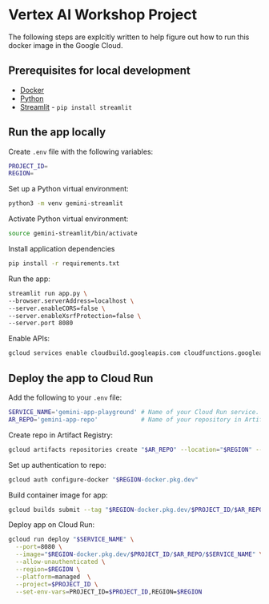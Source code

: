 # Vertex AI Workshop Project

The following steps are explcitly written to help figure out how to run this docker image in the Google Cloud.

## Prerequisites for local development

- [Docker](https://docs.docker.com/desktop/)
- [Python](https://www.python.org/downloads/)
- [Streamlit](https://streamlit.io/) - `pip install streamlit`

## Run the app locally

Create `.env` file with the following variables:
```bash
PROJECT_ID=
REGION=
```

Set up a Python virtual environment:
```bash
python3 -m venv gemini-streamlit
```

Activate Python virtual environment:
```bash
source gemini-streamlit/bin/activate
```

Install application dependencies
```bash
pip install -r requirements.txt
```

Run the app:
```bash
streamlit run app.py \
--browser.serverAddress=localhost \
--server.enableCORS=false \
--server.enableXsrfProtection=false \
--server.port 8080
```

Enable APIs:
```bash
gcloud services enable cloudbuild.googleapis.com cloudfunctions.googleapis.com run.googleapis.com logging.googleapis.com storage-component.googleapis.com aiplatform.googleapis.com
```

## Deploy the app to Cloud Run

Add the following to your `.env` file:
```bash
SERVICE_NAME='gemini-app-playground' # Name of your Cloud Run service.
AR_REPO='gemini-app-repo'            # Name of your repository in Artifact Registry that stores your application container image.
```

Create repo in Artifact Registry:
```bash
gcloud artifacts repositories create "$AR_REPO" --location="$REGION" --repository-format=Docker
```

Set up authentication to repo:
```bash
gcloud auth configure-docker "$REGION-docker.pkg.dev"
```

Build container image for app:
```bash
gcloud builds submit --tag "$REGION-docker.pkg.dev/$PROJECT_ID/$AR_REPO/$SERVICE_NAME"
```

Deploy app on Cloud Run:
```bash
gcloud run deploy "$SERVICE_NAME" \
  --port=8080 \
  --image="$REGION-docker.pkg.dev/$PROJECT_ID/$AR_REPO/$SERVICE_NAME" \
  --allow-unauthenticated \
  --region=$REGION \
  --platform=managed  \
  --project=$PROJECT_ID \
  --set-env-vars=PROJECT_ID=$PROJECT_ID,REGION=$REGION
```
